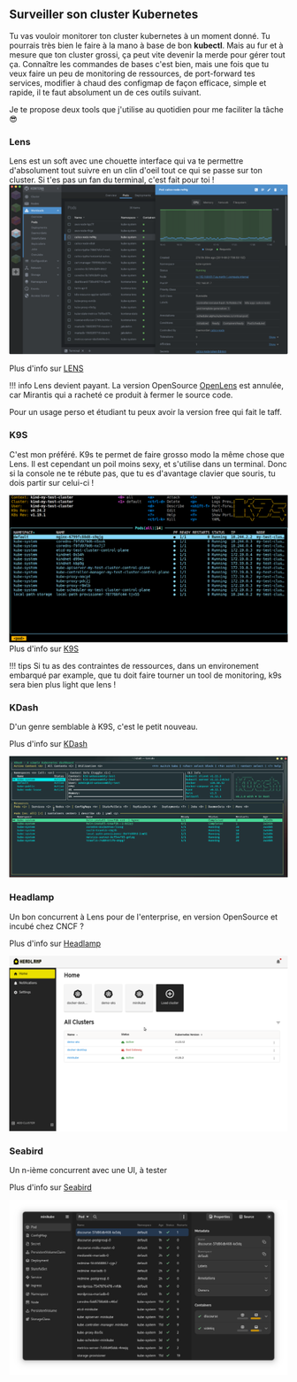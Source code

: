 ## Surveiller son cluster Kubernetes 
Tu vas vouloir monitorer ton cluster kubernetes à un moment donné. Tu pourrais très bien le faire à la mano à base de bon **kubectl**. Mais au fur et à mesure que ton cluster grossi, ça peut vite devenir la merde pour gérer tout ça. Connaître les commandes de bases c'est bien, mais une fois que tu veux faire un peu de monitoring de ressources, de port-forward tes services, modifier à chaud des configmap de façon efficace, simple et rapide, il te faut absolument un de ces outils suivant.

Je te propose deux tools que j'utilise au quotidien pour me faciliter la tâche 😎

### Lens
Lens est un soft avec une chouette interface qui va te permettre d'absolument tout suivre en un clin d'oeil tout ce qui se passe sur ton cluster. Si t'es pas un fan du terminal, c'est fait pour toi !
![lens](./lens.png)


Plus d'info sur [LENS](https://github.com/lensapp/lens)


!!! info
    Lens devient payant. La version OpenSource [OpenLens](https://github.com/MuhammedKalkan/OpenLens) est annulée, car Mirantis qui a racheté ce produit à fermer le source code.

Pour un usage perso et étudiant tu peux avoir la version free qui fait le taff.


### K9S
C'est mon préféré. K9s te permet de faire grosso modo la même chose que Lens. Il est cependant un poil moins sexy, et s'utilise dans un terminal. Donc si la console ne te rébute pas, que tu es d'avantage clavier que souris, tu dois partir sur celui-ci !

![k9s](./k9s.png)
Plus d'info sur [K9S](https://github.com/derailed/k9s)

!!! tips
    Si tu as des contraintes de ressources, dans un environement embarqué par example, que tu doit faire tourner un tool de monitoring, k9s sera bien plus light que lens !


### KDash

D'un genre semblable à K9S, c'est le petit nouveau.

Plus d'info sur [KDash](https://github.com/kdash-rs/kdash?tab=readme-ov-file)

![kdash](./kdash.png)
 
### Headlamp

Un bon concurrent à Lens pour de l'enterprise, en version OpenSource et incubé chez CNCF ? 

Plus d'info sur  [Headlamp](https://github.com/headlamp-k8s/headlamp)

![headlamp](headlamp.png)

### Seabird

Un n-ième concurrent avec une UI, à tester

Plus d'info sur  [Seabird](https://github.com/getseabird/seabird)

![seabird](seabird.png)